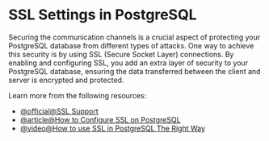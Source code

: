 # SSL Settings in PostgreSQL

Securing the communication channels is a crucial aspect of protecting your PostgreSQL database from different types of attacks. One way to achieve this security is by using SSL (Secure Socket Layer) connections. By enabling and configuring SSL, you add an extra layer of security to your PostgreSQL database, ensuring the data transferred between the client and server is encrypted and protected.

Learn more from the following resources:

- [@official@SSL Support](https://www.postgresql.org/docs/current/libpq-ssl.html)
- [@article@How to Configure SSL on PostgreSQL](https://www.cherryservers.com/blog/how-to-configure-ssl-on-postgresql)
- [@video@How to use SSL in PostgreSQL The Right Way](https://www.youtube.com/watch?v=Y1lsbF9NWW0)
